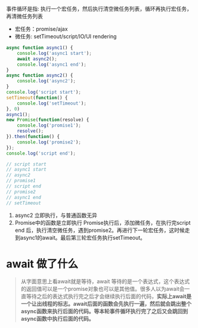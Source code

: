 事件循环是指: 执行一个宏任务，然后执行清空微任务列表，循环再执行宏任务，再清微任务列表
+ 宏任务：promise/ajax
+ 微任务: setTimeout/script/IO/UI rendering

```js
async function async1() {
    console.log('async1 start');
    await async2();
    console.log('async1 end');
}
async function async2() {
    console.log('async2');
}
console.log('script start');
setTimeout(function() {
    console.log('setTimeout');
}, 0)
async1();
new Promise(function(resolve) {
    console.log('promise1');
    resolve();
}).then(function() {
    console.log('promise2');
});
console.log('script end');

// script start
// async1 start
// async2
// promise1
// script end
// promise2
// async1 end
// setTimeout
```
1. async2 立即执行，与普通函数无异
2. Promise中的函数是立即执行
Promise执行后，添加微任务，在执行完script end 后，执行清空微任务，遇到promise2。再进行下一轮宏任务，这时候走到async1的await。最后第三轮宏任务执行setTimeout。


# await 做了什么
>从字面意思上看await就是等待，await 等待的是一个表达式，这个表达式的返回值可以是一个promise对象也可以是其他值。很多人以为await会一直等待之后的表达式执行完之后才会继续执行后面的代码，**实际上await是一个让出线程的标志。await后面的函数会先执行一遍，然后就会跳出整个async函数来执行后面的代码。等本轮事件循环执行完了之后又会跳回到async函数中执行后面的代码。**